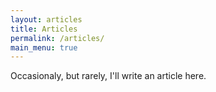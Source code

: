 ```yaml
---
layout: articles
title: Articles
permalink: /articles/
main_menu: true
---
```


Occasionaly, but rarely, I'll write an article here.
